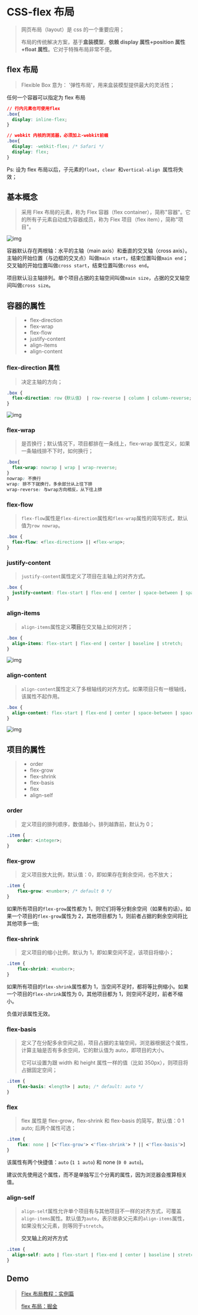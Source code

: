# CSS-flex 布局

> 网页布局（layout）是 css 的一个重要应用；
>
> 布局的传统解决方案，基于**盒装模型**，**依赖 display 属性+position 属性+float 属性**。它对于特殊布局非常不便。

## flex 布局

> Flexible Box 意为： '弹性布局'，用来盒装模型提供最大的灵活性；

任何一个容器可以指定为 flex 布局

```CSS
// 行内元素也可使用flex
.box{
  display: inline-flex;
}

// webkit 内核的浏览器，必须加上-webkit前缀
.box{
  display: -webkit-flex; /* Safari */
  display: flex;
}
```

Ps: 设为 flex 布局以后，子元素的`float`，`clear `和`vertical-align `属性将失效；

## 基本概念

> 采用 Flex 布局的元素，称为 Flex 容器（flex container），简称"容器"。它的所有子元素自动成为容器成员，称为 Flex 项目（flex item），简称"项目"。

![img](../../public/aae09b2a-e4cb-401a-8047-0a7f49adc438.png)

容器默认存在两根轴：水平的主轴（main axis）和垂直的交叉轴（cross axis）。主轴的开始位置（与边框的交叉点）叫做`main start`，结束位置叫做`main end`；交叉轴的开始位置叫做`cross start`，结束位置叫做`cross end`。

项目默认沿主轴排列。单个项目占据的主轴空间叫做`main size`，占据的交叉轴空间叫做`cross size`。

## 容器的属性

> - flex-direction
> - flex-wrap
> - flex-flow
> - justify-content
> - align-items
> - align-content

### flex-direction 属性

> 决定主轴的方向；

```CSS
.box {
  flex-direction: row（默认值） | row-reverse | column | column-reverse;
}
```

![img](../../public/6d192e11-c977-4c61-b033-dab01a75d270.png)

### flex-wrap

> 是否换行；默认情况下，项目都排在一条线上，flex-wrap 属性定义，如果一条轴线排不下时，如何换行；

```CSS
.box{
  flex-wrap: nowrap | wrap | wrap-reverse;
}
nowrap: 不换行
wrap: 排不下就换行，多余部分从上往下排
wrap-reverse: 与wrap方向相反，从下往上排
```

### flex-flow

> `flex-flow`属性是`flex-direction`属性和`flex-wrap`属性的简写形式，默认值为`row nowrap`。

```CSS
.box {
  flex-flow: <flex-direction> || <flex-wrap>;
}
```

### **justify-content**

> `justify-content`属性定义了项目在主轴上的对齐方式。

```CSS
.box {
  justify-content: flex-start | flex-end | center | space-between | space-around;
}
```

### align-items

> `align-items`属性定义**项目**在交叉轴上如何对齐；

```CSS
.box {
  align-items: flex-start | flex-end | center | baseline | stretch;
}
```

![img](../../public/c0a04be1-45a0-4166-8acb-a7db21801688.png)

### align-content

> `align-content`属性定义了多根轴线的对齐方式。如果项目只有一根轴线，该属性不起作用。

```CSS
.box {
  align-content: flex-start | flex-end | center | space-between | space-around | stretch;
}
```

![img](../../public/4e4c45ab-1f23-453b-8331-fff210948f4d.png)

## 项目的属性

> - order
> - flex-grow
> - flex-shrink
> - flex-basis
> - flex
> - align-self

### order

> 定义项目的排列顺序，数值越小，排列越靠前，默认为 0；

```CSS
.item {
    order: <integer>;
}
```

### flex-grow

> 定义项目放大比例，默认值：0，即如果存在剩余空间，也不放大；

```CSS
.item {
    flex-grow: <number>; /* default 0 */
}
```

如果所有项目的`flex-grow`属性都为 1，则它们将等分剩余空间（如果有的话）。如果一个项目的`flex-grow`属性为 2，其他项目都为 1，则前者占据的剩余空间将比其他项多一倍;

### flex-shrink

> 定义项目的缩小比例，默认为 1，即如果空间不足，该项目将缩小；

```CSS
.item {
    flex-shrink: <number>;
}
```

如果所有项目的`flex-shrink`属性都为 1，当空间不足时，都将等比例缩小。如果一个项目的`flex-shrink`属性为 0，其他项目都为 1，则空间不足时，前者不缩小。

负值对该属性无效。

### flex-basis

> 定义了在分配多余空间之前，项目占据的主轴空间，浏览器根据这个属性，计算主轴是否有多余空间，它的默认值为 auto，即项目的大小。
>
> 它可以设置为跟 width 和 height 属性一样的值（比如 350px），则项目将占据固定空间；

```CSS
.item {
    flex-basis: <length> | auto; /* default: auto */
}
```

### flex

> flex 属性是 flex-grow，flex-shrink 和 flex-basis 的简写，默认值：0 1 auto; 后两个属性可选；

```CSS
.item {
    flex: none | [<'flex-grow'> <'flex-shrink'> ? || <'flex-basis'>]
}
```

该属性有两个快捷值：`auto` (`1 1 auto`) 和 none (`0 0 auto`)。

建议优先使用这个属性，而不是单独写三个分离的属性，因为浏览器会推算相关值。

### align-self

> `align-self`属性允许单个项目有与其他项目不一样的对齐方式，可覆盖`align-items`属性。默认值为`auto`，表示继承父元素的`align-items`属性，如果没有父元素，则等同于`stretch`。
>
> **交叉轴上的对齐方式**

```CSS
.item {
  align-self: auto | flex-start | flex-end | center | baseline | stretch;
}
```

## Demo

> [Flex 布局教程：实例篇](https://www.ruanyifeng.com/blog/2015/07/flex-examples.html)
>
> [flex 布局：掘金](https://code.juejin.cn/pen/7209224785694294016)
